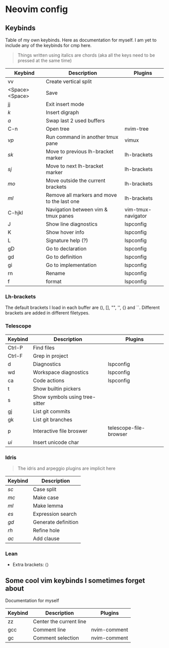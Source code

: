 # Neovim config

## Keybinds

Table of my own keybinds. Here as documentation for myself. I am yet to include any of the keybinds for cmp here.

> Things written using italics are chords
> (aka all the keys need to be pressed at the same time)

| Keybind          | Description                                 | Plugins            |
| ---------------- | ------------------------------------------- | ------------------ |
| vv               | Create vertical split                       |                    |
| \<Space>\<Space> | Save                                        |                    |
| jj               | Exit insert mode                            |                    |
| _<leader>k_      | Insert digraph                              |                    |
| _<leader>a_      | Swap last 2 used buffers                    |                    |
| C-n              | Open tree                                   | nvim-tree          |
| _vp_             | Run command in another tmux pane            | vimux              |
| _sk_             | Move to previous lh-bracket marker          | lh-brackets        |
| _sj_             | Move to next lh-bracket marker              | lh-brackets        |
| _mo_             | Move outside the current brackets           | lh-brackets        |
| _ml_             | Remove all markers and move to the last one | lh-brackets        |
| C-hjkl           | Navigation between vim & tmux panes         | vim-tmux-navigator |
| J                | Show line diagnostics                       | lspconfig          |
| K                | Show hover info                             | lspconfig          |
| L                | Signature help (?)                          | lspconfig          |
| gD               | Go to declaration                           | lspconfig          |
| gd               | Go to definition                            | lspconfig          |
| gi               | Go to implementation                        | lspconfig          |
| <leader>rn       | Rename                                      | lspconfig          |
| <leader>f        | format                                      | lspconfig          |

### Lh-brackets

The default brackets I load in each buffer are (), [], "", '', {} and \`\`. Different brackets are added in different filetypes.

### Telescope

| Keybind    | Description                    | Plugins                |
| ---------- | ------------------------------ | ---------------------- |
| Ctrl-P     | Find files                     |                        |
| Ctrl-F     | Grep in project                |                        |
| <leader>d  | Diagnostics                    | lspconfig              |
| <leader>wd | Workspace diagnostics          | lspconfig              |
| <leader>ca | Code actions                   | lspconfig              |
| <leader>t  | Show builtin pickers           |                        |
| <leader>s  | Show symbols using tree-sitter |                        |
| <leader>gj | List git commits               |                        |
| <leader>gk | List git branches              |                        |
| <leader>p  | Interactive file broswer       | telescope-file-browser |
| _ui_       | Insert unicode char            |                        |

### Idris

> The idris and arpeggio plugins are implicit here

| Keybind | Description         |
| ------- | ------------------- |
| _sc_    | Case split          |
| _mc_    | Make case           |
| _ml_    | Make lemma          |
| _es_    | Expression search   |
| _gd_    | Generate definition |
| _rh_    | Refine hole         |
| _ac_    | Add clause          |

### Lean

- Extra brackets: ⟨⟩

## Some cool vim keybinds I sometimes forget about

Documentation for myself

| Keybind | Description             | Plugins      |
| ------- | ----------------------- | ------------ |
| zz      | Center the current line |              |
| gcc     | Comment line            | nvim-comment |
| gc      | Comment selection       | nvim-comment |

